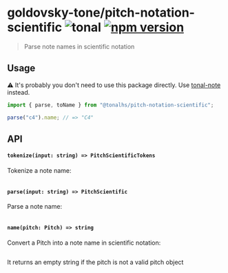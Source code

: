 # goldovsky-tone/pitch-notation-scientific ![tonal](https://img.shields.io/badge/@tonaljs-pitch_notation_scientific-yellow.svg?style=flat-square) [![npm version](https://img.shields.io/npm/v/goldovsky-tone/pitch-notation-scientific.svg?style=flat-square)](https://www.npmjs.com/package/goldovsky-tone/pitch-notation-scientific)

> Parse note names in scientific notation

## Usage

⚠️ It's probably you don't need to use this package directly. Use [tonal-note](/packages/note) instead.

```js
import { parse, toName } from "@tonalhs/pitch-notation-scientific";

parse("c4").name; // => "C4"
```

## API

#### `tokenize(input: string) => PitchScientificTokens`

Tokenize a note name:

```js
```

#### `parse(input: string) => PitchScientific`

Parse a note name:

```js
```

#### `name(pitch: Pitch) => string`

Convert a Pitch into a note name in scientific notation:

```js
```

It returns an empty string if the pitch is not a valid pitch object
